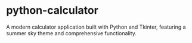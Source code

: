 # python-calculator
A modern calculator application built with Python and Tkinter, featuring a summer sky theme and comprehensive functionality.
